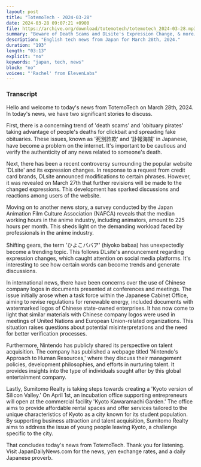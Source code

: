 ```yaml
---
layout: post
title: "TotemoTech - 2024-03-28"
date: 2024-03-28 09:07:21 +0900
file: https://archive.org/download/totemotech/totemotech_2024-03-28.mp3
summary: "Beware of Death Scams and DLsite's Expression Change, & more…"
description: "English tech news from Japan for March 28th, 2024."
duration: "193"
length: "03:13"
explicit: "no"
keywords: "japan, tech, news"
block: "no"
voices: "'Rachel' from ElevenLabs"
---
```


### Transcript

Hello and welcome to today's news from TotemoTech on March 28th, 2024. In today's news, we have two significant stories to discuss.

First, there is a concerning trend of 'death scams' and 'obituary pirates' taking advantage of people's deaths for clickbait and spreading fake obituaries. These issues, known as '死別詐欺' and '訃報海賊' in Japanese, have become a problem on the internet. It's important to be cautious and verify the authenticity of any news related to someone's death.

Next, there has been a recent controversy surrounding the popular website 'DLsite' and its expression changes. In response to a request from credit card brands, DLsite announced modifications to certain phrases. However, it was revealed on March 27th that further revisions will be made to the changed expressions. This development has sparked discussions and reactions among users of the website.

Moving on to another news story, a survey conducted by the Japan Animation Film Culture Association (NAFCA) reveals that the median working hours in the anime industry, including animators, amount to 225 hours per month. This sheds light on the demanding workload faced by professionals in the anime industry.

Shifting gears, the term 'ひよこババア' (hiyoko babaa) has unexpectedly become a trending topic. This follows DLsite's announcement regarding expression changes, which caught attention on social media platforms. It's interesting to see how certain words can become trends and generate discussions.

In international news, there have been concerns over the use of Chinese company logos in documents presented at conferences and meetings. The issue initially arose when a task force within the Japanese Cabinet Office, aiming to revise regulations for renewable energy, included documents with watermarked logos of Chinese state-owned enterprises. It has now come to light that similar materials with Chinese company logos were used in meetings of United Nations and European Union-related organizations. This situation raises questions about potential misinterpretations and the need for better verification processes.

Furthermore, Nintendo has publicly shared its perspective on talent acquisition. The company has published a webpage titled 'Nintendo's Approach to Human Resources,' where they discuss their management policies, development philosophies, and efforts in nurturing talent. It provides insights into the type of individuals sought after by this global entertainment company.

Lastly, Sumitomo Realty is taking steps towards creating a 'Kyoto version of Silicon Valley.' On April 1st, an incubation office supporting entrepreneurs will open at the commercial facility 'Kyoto Kawaramachi Garden.' The office aims to provide affordable rental spaces and offer services tailored to the unique characteristics of Kyoto as a city known for its student population. By supporting business attraction and talent acquisition, Sumitomo Realty aims to address the issue of young people leaving Kyoto, a challenge specific to the city.

That concludes today's news from TotemoTech. Thank you for listening.   Visit JapanDailyNews.com for the news, yen exchange rates, and a daily Japanese proverb.
